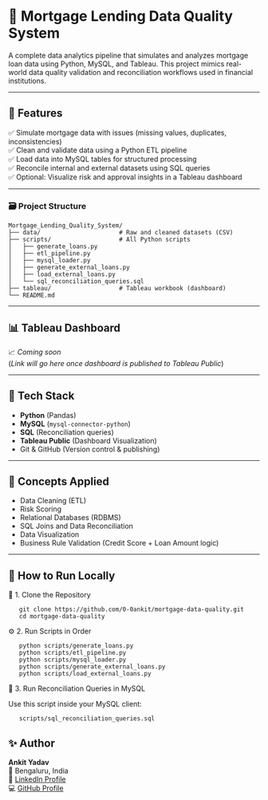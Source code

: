 # 🏦 Mortgage Lending Data Quality System

A complete data analytics pipeline that simulates and analyzes mortgage loan data using Python, MySQL, and Tableau. This project mimics real-world data quality validation and reconciliation workflows used in financial institutions.

---

## 🚀 Features

✅ Simulate mortgage data with issues (missing values, duplicates, inconsistencies)  
✅ Clean and validate data using a Python ETL pipeline  
✅ Load data into MySQL tables for structured processing  
✅ Reconcile internal and external datasets using SQL queries  
✅ Optional: Visualize risk and approval insights in a Tableau dashboard  

---

### 🗃️ Project Structure

```
Mortgage_Lending_Quality_System/
├── data/                      # Raw and cleaned datasets (CSV)
├── scripts/                   # All Python scripts
│   ├── generate_loans.py
│   ├── etl_pipeline.py
│   ├── mysql_loader.py
│   ├── generate_external_loans.py
│   ├── load_external_loans.py
│   └── sql_reconciliation_queries.sql
├── tableau/                   # Tableau workbook (dashboard)
└── README.md
```



---

## 📊 Tableau Dashboard

📈 *Coming soon*  
(*Link will go here once dashboard is published to Tableau Public*)

---

## 🧰 Tech Stack

- **Python** (Pandas)
- **MySQL** (`mysql-connector-python`)
- **SQL** (Reconciliation queries)
- **Tableau Public** (Dashboard Visualization)
- Git & GitHub (Version control & publishing)

---

## 🧠 Concepts Applied

- Data Cleaning (ETL)
- Risk Scoring
- Relational Databases (RDBMS)
- SQL Joins and Data Reconciliation
- Data Visualization
- Business Rule Validation (Credit Score + Loan Amount logic)

---

## 📌 How to Run Locally

🧾 1. Clone the Repository
```
   git clone https://github.com/0-0ankit/mortgage-data-quality.git
   cd mortgage-data-quality

```

⚙️ 2. Run Scripts in Order

```
   python scripts/generate_loans.py
   python scripts/etl_pipeline.py
   python scripts/mysql_loader.py
   python scripts/generate_external_loans.py
   python scripts/load_external_loans.py

```

🧮 3. Run Reconciliation Queries in MySQL

Use this script inside your MySQL client:
```
   scripts/sql_reconciliation_queries.sql
```
## ✨ Author

**Ankit Yadav**  
📍 Bengaluru, India  
🔗 [LinkedIn Profile](https://www.linkedin.com/in/ankitcodes247/)  
💻 [GitHub Profile](https://github.com/0-0ankit)











